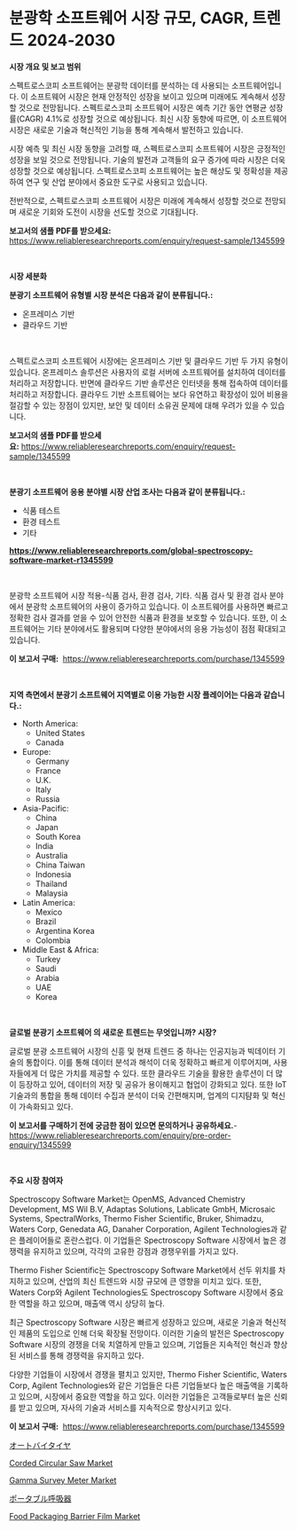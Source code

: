 <p><h1>분광학 소프트웨어 시장 규모, CAGR, 트렌드 2024-2030</h1></p><p><strong>시장 개요 및 보고 범위</strong></p>
<p><p>스펙트로스코피 소프트웨어는 분광학 데이터를 분석하는 데 사용되는 소프트웨어입니다. 이 소프트웨어 시장은 현재 안정적인 성장을 보이고 있으며 미래에도 계속해서 성장할 것으로 전망됩니다. 스펙트로스코피 소프트웨어 시장은 예측 기간 동안 연평균 성장률(CAGR) 4.1%로 성장할 것으로 예상됩니다. 최신 시장 동향에 따르면, 이 소프트웨어 시장은 새로운 기술과 혁신적인 기능을 통해 계속해서 발전하고 있습니다.</p><p>시장 예측 및 최신 시장 동향을 고려할 때, 스펙트로스코피 소프트웨어 시장은 긍정적인 성장을 보일 것으로 전망됩니다. 기술의 발전과 고객들의 요구 증가에 따라 시장은 더욱 성장할 것으로 예상됩니다. 스펙트로스코피 소프트웨어는 높은 해상도 및 정확성을 제공하여 연구 및 산업 분야에서 중요한 도구로 사용되고 있습니다.</p><p>전반적으로, 스펙트로스코피 소프트웨어 시장은 미래에 계속해서 성장할 것으로 전망되며 새로운 기회와 도전이 시장을 선도할 것으로 기대됩니다.</p></p>
<p><strong>보고서의 샘플 PDF를 받으세요:</strong> <a href="https://www.reliableresearchreports.com/enquiry/request-sample/1345599">https://www.reliableresearchreports.com/enquiry/request-sample/1345599</a></p>
<p>&nbsp;</p>
<p><strong>시장 세분화</strong></p>
<p><strong>분광기 소프트웨어 유형별 시장 분석은 다음과 같이 분류됩니다.:</strong></p>
<p><ul><li>온프레미스 기반</li><li>클라우드 기반</li></ul></p>
<p>&nbsp;</p>
<p><p>스펙트로스코피 소프트웨어 시장에는 온프레미스 기반 및 클라우드 기반 두 가지 유형이 있습니다. 온프레미스 솔루션은 사용자의 로컬 서버에 소프트웨어를 설치하여 데이터를 처리하고 저장합니다. 반면에 클라우드 기반 솔루션은 인터넷을 통해 접속하여 데이터를 처리하고 저장합니다. 클라우드 기반 소프트웨어는 보다 유연하고 확장성이 있어 비용을 절감할 수 있는 장점이 있지만, 보안 및 데이터 소유권 문제에 대해 우려가 있을 수 있습니다.</p></p>
<p><strong>보고서의 샘플 PDF를 받으세요:</strong>&nbsp;<a href="https://www.reliableresearchreports.com/enquiry/request-sample/1345599">https://www.reliableresearchreports.com/enquiry/request-sample/1345599</a></p>
<p>&nbsp;</p>
<p><strong> 분광기 소프트웨어 응용 분야별 시장 산업 조사는 다음과 같이 분류됩니다.:</strong></p>
<p><ul><li>식품 테스트</li><li>환경 테스트</li><li>기타</li></ul></p>
<p><strong><a href="https://www.reliableresearchreports.com/global-spectroscopy-software-market-r1345599">https://www.reliableresearchreports.com/global-spectroscopy-software-market-r1345599</a></strong></p>
<p>&nbsp;</p>
<p><p>분광학 소프트웨어 시장 적용-식품 검사, 환경 검사, 기타. 식품 검사 및 환경 검사 분야에서 분광학 소프트웨어의 사용이 증가하고 있습니다. 이 소프트웨어를 사용하면 빠르고 정확한 검사 결과를 얻을 수 있어 안전한 식품과 환경을 보호할 수 있습니다. 또한, 이 소프트웨어는 기타 분야에서도 활용되며 다양한 분야에서의 응용 가능성이 점점 확대되고 있습니다.</p></p>
<p><strong>이 보고서 구매:</strong>&nbsp; <a href="https://www.reliableresearchreports.com/purchase/1345599">https://www.reliableresearchreports.com/purchase/1345599</a></p>
<p>&nbsp;</p>
<p><strong>지역 측면에서 분광기 소프트웨어 지역별로 이용 가능한 시장 플레이어는 다음과 같습니다.:</strong></p>
<p><ul>
    <li>
        North America:
        <ul>
            <li>United States</li>
            <li>Canada</li>
        </ul>
    </li>
    <li>
        Europe:
        <ul>
            <li>Germany</li>
            <li>France</li>
            <li>U.K.</li>
            <li>Italy</li>
            <li>Russia</li>
        </ul>
    </li>
    <li>
        Asia-Pacific:
        <ul>
            <li>China</li>
            <li>Japan</li>
            <li>South Korea</li>
            <li>India</li>
            <li>Australia</li>
            <li>China Taiwan</li>
            <li>Indonesia</li>
            <li>Thailand</li>
            <li>Malaysia</li>
        </ul>
    </li>
    <li>
        Latin America:
        <ul>
            <li>Mexico</li>
            <li>Brazil</li>
            <li>Argentina Korea</li>
            <li>Colombia</li>
        </ul>
    </li>
    <li>
        Middle East & Africa:
        <ul>
            <li>Turkey</li>
            <li>Saudi</li>
            <li>Arabia</li>
            <li>UAE</li>
            <li>Korea</li>
        </ul>
    </li>
    </ul></p>
<p>&nbsp;</p>
<p><strong>글로벌 분광기 소프트웨어 의 새로운 트렌드는 무엇입니까? 시장?</strong></p>
<p><p>글로벌 분광 소프트웨어 시장의 신흥 및 현재 트렌드 중 하나는 인공지능과 빅데이터 기술의 통합이다. 이를 통해 데이터 분석과 해석이 더욱 정확하고 빠르게 이루어지며, 사용자들에게 더 많은 가치를 제공할 수 있다. 또한 클라우드 기술을 활용한 솔루션이 더 많이 등장하고 있어, 데이터의 저장 및 공유가 용이해지고 협업이 강화되고 있다. 또한 IoT 기술과의 통합을 통해 데이터 수집과 분석이 더욱 간편해지며, 업계의 디지턈화 및 혁신이 가속화되고 있다.</p></p>
<p><strong>이 보고서를 구매하기 전에 궁금한 점이 있으면 문의하거나 공유하세요.</strong>- <a href="https://www.reliableresearchreports.com/enquiry/pre-order-enquiry/1345599">https://www.reliableresearchreports.com/enquiry/pre-order-enquiry/1345599</a></p>
<p>&nbsp;</p>
<p><strong>주요 시장 참여자</strong></p>
<p><p>Spectroscopy Software Market는 OpenMS, Advanced Chemistry Development, MS Wil B.V, Adaptas Solutions, Lablicate GmbH, Microsaic Systems, SpectralWorks, Thermo Fisher Scientific, Bruker, Shimadzu, Waters Corp, Genedata AG, Danaher Corporation, Agilent Technologies과 같은 플레이어들로 혼란스럽다. 이 기업들은 Spectroscopy Software 시장에서 높은 경쟁력을 유지하고 있으며, 각각의 고유한 강점과 경쟁우위를 가지고 있다.</p><p>Thermo Fisher Scientific는 Spectroscopy Software Market에서 선두 위치를 차지하고 있으며, 산업의 최신 트렌드와 시장 규모에 큰 영향을 미치고 있다. 또한, Waters Corp와 Agilent Technologies도 Spectroscopy Software 시장에서 중요한 역할을 하고 있으며, 매출액 역시 상당히 높다.</p><p>최근 Spectroscopy Software 시장은 빠르게 성장하고 있으며, 새로운 기술과 혁신적인 제품의 도입으로 인해 더욱 확장될 전망이다. 이러한 기술의 발전은 Spectroscopy Software 시장의 경쟁을 더욱 치열하게 만들고 있으며, 기업들은 지속적인 혁신과 향상된 서비스를 통해 경쟁력을 유지하고 있다.</p><p>다양한 기업들이 시장에서 경쟁을 펼치고 있지만, Thermo Fisher Scientific, Waters Corp, Agilent Technologies와 같은 기업들은 다른 기업들보다 높은 매출액을 기록하고 있으며, 시장에서 중요한 역할을 하고 있다. 이러한 기업들은 고객들로부터 높은 신뢰를 받고 있으며, 자사의 기술과 서비스를 지속적으로 향상시키고 있다.</p></p>
<p><strong>이 보고서 구매:</strong>&nbsp;&nbsp;<a href="https://www.reliableresearchreports.com/purchase/1345599">https://www.reliableresearchreports.com/purchase/1345599</a></p>
<p><p><a href="https://github.com/zjkmgcs938405/Market-Research-Report-List-1/blob/main/194863622236.md">オートバイタイヤ</a></p><p><a href="https://github.com/luckyshygirl/Market-Research-Report-List-4/blob/main/corded-circular-saw-market.md">Corded Circular Saw Market</a></p><p><a href="https://www.linkedin.com/pulse/gamma-survey-meter-market-insights-players-forecast-till-g5epe?trackingId=8Utc6kGKXMDMBhRwtR91aQ%3D%3D">Gamma Survey Meter Market</a></p><p><a href="https://github.com/mohamedbakry57/Market-Research-Report-List-3/blob/main/293708222235.md">ポータブル呼吸器</a></p><p><a href="https://silk-columnist-571.notion.site/Food-Packaging-Barrier-Film-Market-Size-Market-Share-and-Global-Market-Analysis-Report-2024-2031-e88d2ed7ba4248c39b40d1358c918187">Food Packaging Barrier Film Market</a></p></p>